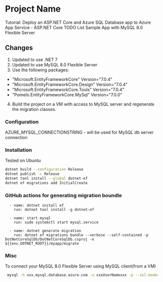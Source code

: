 # Project Name
Tutorial: Deploy an ASP.NET Core and Azure SQL Database app to Azure App Service - ASP.NET Core TODO List Sample App with MySQL 8.0 Flexible Server

## Changes
1. Updated to use .NET 7
2. Updated to use MySQL 8.0 Flexible Server
3. Use the following packages:
- "Microsoft.EntityFrameworkCore" Version="7.0.4"
- "Microsoft.EntityFrameworkCore.Design" Version="7.0.4"
- "Microsoft.EntityFrameworkCore.Tools" Version="7.0.4"
- "Pomelo.EntityFrameworkCore.MySql" Version="7.0.0"

4. Build the project on a VM with access to MySQL server and regenerate the migration classes.

### Configuration
AZURE_MYSQL_CONNECTIONSTRING - will be used for MySQL db server connection

### Installation
Tested on Ubuntu

```bash
dotnet build --configuration Release
dotnet publish -c Release
dotnet tool install --global dotnet-ef
dotnet ef migrations add InitialCreate
```

### GitHub actions for generating migration boundle 

      - name: dotnet install ef
        run: dotnet tool install -g dotnet-ef

      - name: start mysql
        run: sudo systemctl start mysql.service

      - name: dotnet generate migration
        run: dotnet ef migrations bundle --verbose --self-contained -p DotNetCoreSqlDb/DotNetCoreSqlDb.csproj -o ${{env.DOTNET_ROOT}}/myapp/migrate

### Misc
To connect your MySQL 8.0 Flexible Server using MySQL client(from a VM)

```bash
 mysql -h xxx.mysql.database.azure.com -u xxxUserNamexxx -p --ssl-mode=REQUIRED --ssl-ca=/home/azureuser/<your_downloaded_cert>.pem
```
